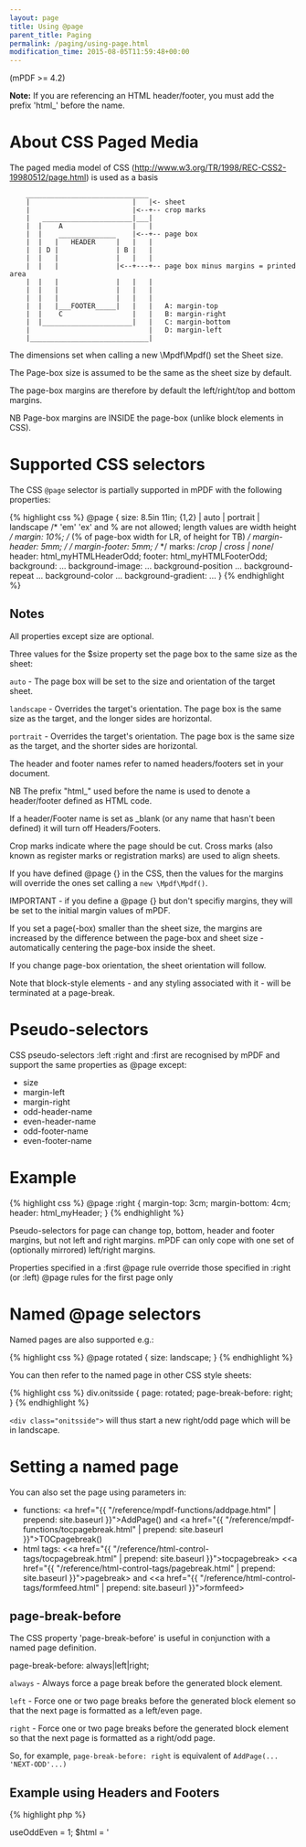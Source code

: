 ```yaml
---
layout: page
title: Using @page
parent_title: Paging
permalink: /paging/using-page.html
modification_time: 2015-08-05T11:59:48+00:00
---
```


(mPDF >= 4.2)

<div class="alert alert-info" role="alert">
	<strong>Note:</strong> If you are referencing an HTML header/footer, you must add the prefix 'html_' before the name.
</div>

# About CSS Paged Media

The paged media model of CSS (http://www.w3.org/TR/1998/REC-CSS2-19980512/page.html) is used as a basis

```
	______________________________
	|                         |   |<- sheet
	|                         |<--+-- crop marks
	|   ______________________|___|
	|  |    A                 |   |
	|  |    ______________    |<--+-- page box
	|  |   |   HEADER     |   |   |
	|  | D |              | B |   |
	|  |   |              |   |   |
	|  |   |              |<--+---+-- page box minus margins = printed area
	|  |   |              |   |   |
	|  |   |              |   |   |
	|  |   |              |   |   |
	|  |   |___FOOTER_____|   |   |   A: margin-top
	|  |    C                 |   |   B: margin-right
	|  |______________________|   |   C: margin-bottom
	|                             |   D: margin-left
	|_____________________________|
```

The dimensions set when calling a new \Mpdf\Mpdf() set the Sheet size.

The Page-box size is assumed to be the same as the sheet size by default.

The page-box margins are therefore by default the left/right/top and bottom margins.

NB Page-box margins are INSIDE the page-box (unlike block elements in CSS).

# Supported CSS selectors

The CSS `@page` selector is partially supported in mPDF with the following properties:

{% highlight css %}
@page {
	size: 8.5in 11in;  <length>{1,2} | auto | portrait | landscape  /* 'em' 'ex' and % are not allowed; length values are width height */
	margin: 10%; /* <any of the usual CSS values for margins> (% of page-box width for LR, of height for TB) */
	margin-header: 5mm; /* <any of the usual CSS values for margins> */
	margin-footer: 5mm; /* <any of the usual CSS values for margins> */
	marks: /*crop | cross | none*/
	header: html_myHTMLHeaderOdd;
	footer: html_myHTMLFooterOdd;
	background: ...
	background-image: ...
	background-position ...
	background-repeat ...
	background-color ...
	background-gradient: ...
}
{% endhighlight %}

## Notes

All properties except size are optional.

Three values for the <span class="parameter">$size</span> property set the page box to the same size as the sheet:

`auto` - The page box will be set to the size and orientation of the target sheet.

`landscape` - Overrides the target's orientation. The page box is the same size as the target, and the longer sides 
are horizontal.

`portrait` - Overrides the target's orientation. The page box is the same size as the target, and the shorter sides
are horizontal.

The header and footer names refer to named headers/footers set in your document.

NB The prefix "html_" used before the name is used to denote a header/footer defined as HTML code.

If a header/Footer name is set as _blank (or any name that hasn't been defined) it will turn off Headers/Footers.

Crop marks indicate where the page should be cut. Cross marks (also known as register marks or registration marks) 
are used to align sheets.

If you have defined @page {} in the CSS, then the values for the margins will override the ones set calling a 
`new \Mpdf\Mpdf()`.

IMPORTANT - if you define a @page {} but don't specifiy margins, they will be set to the initial margin values of mPDF.

If you set a page(-box) smaller than the sheet size, the margins are increased by the difference between the page-box 
and sheet size - automatically centering the page-box inside the sheet.

If you change page-box orientation, the sheet orientation will follow.

Note that block-style elements - and any styling associated with it - will be terminated at a page-break.

# Pseudo-selectors

CSS pseudo-selectors :left :right and :first are recognised by mPDF and support the same properties as @page except:

- size
- margin-left
- margin-right
- odd-header-name
- even-header-name
- odd-footer-name
- even-footer-name

# Example

{% highlight css %}
@page :right {
	margin-top: 3cm;
	margin-bottom: 4cm;
	header: html_myHeader;
}
{% endhighlight %}

Pseudo-selectors for page can change top, bottom, header and footer margins, but not left and right margins.
mPDF can only cope with one set of (optionally mirrored) left/right margins.

Properties specified in a :first @page rule override those specified in :right (or :left) @page rules for the 
first page only

# Named @page selectors

Named pages are also supported e.g.:

{% highlight css %}
@page rotated { size: landscape; }
{% endhighlight %}

You can then refer to the named page in other CSS style sheets:

{% highlight css %}
div.onitsside { page: rotated; page-break-before: right; }
{% endhighlight %}

`<div class="onitsside">` will thus start a new right/odd page which will be in landscape.

# Setting a named page

You can also set the page using parameters in:

- functions: <a href="{{ "/reference/mpdf-functions/addpage.html" | prepend: site.baseurl }}">AddPage()</a> 
  and <a href="{{ "/reference/mpdf-functions/tocpagebreak.html" | prepend: site.baseurl }}">TOCpagebreak()</a>
- html tags: &lt;<a href="{{ "/reference/html-control-tags/tocpagebreak.html" | prepend: site.baseurl }}">tocpagebreak</a>&gt; 
  &lt;<a href="{{ "/reference/html-control-tags/pagebreak.html" | prepend: site.baseurl }}">pagebreak</a>&gt; 
  and &lt;<a href="{{ "/reference/html-control-tags/formfeed.html" | prepend: site.baseurl }}">formfeed</a>&gt;

## page-break-before

The CSS property 'page-break-before' is useful in conjunction with a named page definition.

page-break-before: always|left|right;

`always` - Always force a page break before the generated block element.

`left` - Force one or two page breaks before the generated block element so that the next page is formatted as a left/even page.

`right` - Force one or two page breaks before the generated block element so that the next page is formatted as a right/odd page.

So, for example, `page-break-before: right` is equivalent of `AddPage(... 'NEXT-ODD'...)`

## Example using Headers and Footers

{% highlight php %}
<?php

$mpdf = new \Mpdf\Mpdf();

$mpdf->useOddEven = 1;

$html = '
<html>
<head>
<style>
	@page {
		size: auto;
		odd-header-name: html_myHeader1;
		even-header-name: html_myHeader2;
		odd-footer-name: html_myFooter1;
		even-footer-name: html_myFooter2;
	}
	@page chapter2 {
		odd-header-name: html_Chapter2HeaderOdd;
		even-header-name: html_Chapter2HeaderEven;
		odd-footer-name: html_Chapter2FooterOdd;
		even-footer-name: html_Chapter2FooterEven;
	}
	@page noheader {
		odd-header-name: _blank;
		even-header-name: _blank;
		odd-footer-name: _blank;
		even-footer-name: _blank;
	}
	div.chapter2 {
		page-break-before: right;
		page: chapter2;
	}
	div.noheader {
		page-break-before: right;
		page: noheader;
	}
</style>
</head>

<body>

	<htmlpageheader name="myHeader1" style="display:none">
		<div style="text-align: right; border-bottom: 1px solid #000000; font-weight: bold; font-size: 10pt;">My document</div>
	</htmlpageheader>

	<htmlpageheader name="myHeader2" style="display:none">
		<div style="border-bottom: 1px solid #000000; font-weight: bold;  font-size: 10pt;">My document</div>
	</htmlpageheader>

	<htmlpagefooter name="myFooter1" style="display:none">
		<table width="100%">
			<tr>
				<td width="33%"><span style="font-weight: bold; font-style: italic;">{DATE j-m-Y}</span></td>
				<td width="33%" align="center" style="font-weight: bold; font-style: italic;">{PAGENO}/{nbpg}</td>
				<td width="33%" style="text-align: right;">My document</td>
			</tr>
		</table>
	</htmlpagefooter>

	<htmlpagefooter name="myFooter2" style="display:none">
		<table width="100%">
			<tr>
				<td width="33%">My document</td>
				<td width="33%" align="center">{PAGENO}/{nbpg}</td>
				<td width="33%" style="text-align: right;">{DATE j-m-Y}</td>
			</tr>
		</table>
	</htmlpagefooter>

	<htmlpageheader name="Chapter2HeaderOdd" style="display:none">
		<div style="text-align: right;>Chapter 2</div>
	</htmlpageheader>

	<htmlpageheader name="Chapter2HeaderEven" style="display:none">
		<div>Chapter 2</div>
	</htmlpageheader>

	<htmlpagefooter name="Chapter2FooterOdd" style="display:none">
		<div style="text-align: right;">Chapter 2 Footer</div>
	</htmlpagefooter>

	<htmlpagefooter name="Chapter2FooterEven" style="display:none">
		<div>Chapter 2 Footer</div>
	</htmlpagefooter>

	Hello World

	<div class="chapter2">Text of Chapter 2</div>

	<div class="noheader">No-Header page</div>

</body>
</html>';

$mpdf->WriteHTML($html);

$mpdf->Output();
{% endhighlight %}

